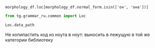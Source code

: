 ```
morphology_df.loc[morphology_df.normal_form.isin(['он', 'она'])]
```

```python
from tg.grammar_ru.common import Loc

Loc.data_path
```

Не копипастить код из ноута в ноут: выносить в лежущую в той же категории библиотеку
